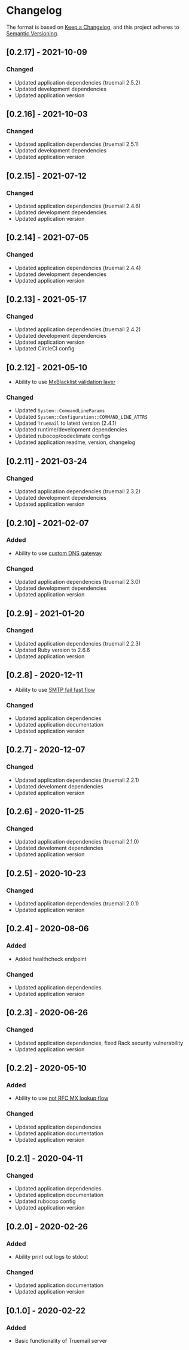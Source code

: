 # Changelog

The format is based on [Keep a Changelog](https://keepachangelog.com/en/1.0.0/), and this project adheres to [Semantic Versioning](https://semver.org/spec/v2.0.0.html).

## [0.2.17] - 2021-10-09

### Changed

- Updated application dependencies (truemail 2.5.2)
- Updated development dependencies
- Updated application version

## [0.2.16] - 2021-10-03

### Changed

- Updated application dependencies (truemail 2.5.1)
- Updated development dependencies
- Updated application version

## [0.2.15] - 2021-07-12

### Changed

- Updated application dependencies (truemail 2.4.6)
- Updated development dependencies
- Updated application version

## [0.2.14] - 2021-07-05

### Changed

- Updated application dependencies (truemail 2.4.4)
- Updated development dependencies
- Updated application version

## [0.2.13] - 2021-05-17

### Changed

- Updated application dependencies (truemail 2.4.2)
- Updated development dependencies
- Updated application version
- Updated CircleCI config

## [0.2.12] - 2021-05-10

- Ability to use [MxBlacklist validation layer](https://truemail-rb.org/truemail-gem/#/validations-layers?id=mx-blacklist-validation)

### Changed

- Updated `System::CommandLineParams`
- Updated `System::Configuration::COMMAND_LINE_ATTRS`
- Updated `Truemail` to latest version (2.4.1)
- Updated runtime/development dependencies
- Updated rubocop/codeclimate configs
- Updated application readme, version, changelog

## [0.2.11] - 2021-03-24

### Changed

- Updated application dependencies (truemail 2.3.2)
- Updated development dependencies
- Updated application version

## [0.2.10] - 2021-02-07

### Added

- Ability to use [custom DNS gateway](https://github.com/truemail-rb/truemail/releases/tag/v2.3.0)

### Changed

- Updated application dependencies (truemail 2.3.0)
- Updated development dependencies
- Updated application version

## [0.2.9] - 2021-01-20

### Changed

- Updated application dependencies (truemail 2.2.3)
- Updated Ruby version to 2.6.6
- Updated application version

## [0.2.8] - 2020-12-11

- Ability to use [SMTP fail fast flow](https://truemail-rb.org/truemail-gem/#/validations-layers?id=smtp-fail-fast-enabled)

### Changed

- Updated application dependencies
- Updated application documentation
- Updated application version

## [0.2.7] - 2020-12-07

### Changed

- Updated application dependencies (truemail 2.2.1)
- Updated develoment dependencies
- Updated application version

## [0.2.6] - 2020-11-25

### Changed

- Updated application dependencies (truemail 2.1.0)
- Updated develoment dependencies
- Updated application version

## [0.2.5] - 2020-10-23

### Changed

- Updated application dependencies (truemail 2.0.1)
- Updated application version

## [0.2.4] - 2020-08-06

### Added

- Added healthcheck endpoint

### Changed

- Updated application dependencies
- Updated application version

## [0.2.3] - 2020-06-26

### Changed

- Updated application dependencies, fixed Rack security vulnerability
- Updated application version

## [0.2.2] - 2020-05-10

### Added

- Ability to use [not RFC MX lookup flow](https://truemail-rb.org/truemail-gem/#/validations-layers?id=not-rfc-mx-lookup-flow)

### Changed

- Updated application dependencies
- Updated application documentation
- Updated application version

## [0.2.1] - 2020-04-11

### Changed

- Updated application dependencies
- Updated application documentation
- Updated rubocop config
- Updated application version

## [0.2.0] - 2020-02-26

### Added

- Ability print out logs to stdout

### Changed

- Updated application documentation
- Updated application version

## [0.1.0] - 2020-02-22

### Added

- Basic functionality of Truemail server
